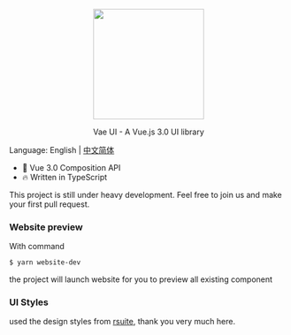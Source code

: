 <p align="center">
  <img width="200px" src="https://i.loli.net/2020/11/12/v2rnIaSzwUkuN5y.png">
</p>
<p align="center">Vae UI - A Vue.js 3.0 UI library</p>

Language: English |  [中文简体](https://github.com/xieyezi/vae-ui/blob/main/README-zh.md)

* 💪 Vue 3.0 Composition API
* 🔥 Written in TypeScript

This project is still under heavy development. Feel free to join us and make your first pull request.


### Website preview
With command
```bash
$ yarn website-dev
```
the project will launch website for you to preview all existing component


### UI Styles

used the design styles from [rsuite](https://rsuitejs.com/design/default/#artboard1), thank you very much here.
